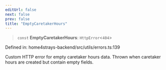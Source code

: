 ```yaml
---
editUrl: false
next: false
prev: false
title: "EmptyCaretakerHours"
---
```


> `const` **EmptyCaretakerHours**: `HttpError`\<`404`\>

Defined in: home4strays-backend/src/utils/errors.ts:139

Custom HTTP error for empty caretaker hours data.
Thrown when caretaker hours are created but contain empty fields.
